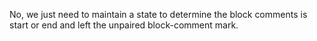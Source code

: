 No, we just need to maintain a state to determine the block comments is start or end and left the unpaired block-comment mark.